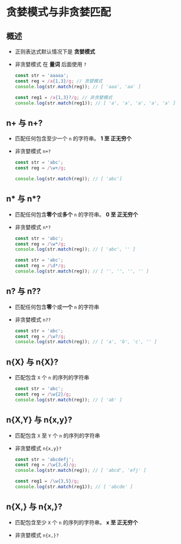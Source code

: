 # 贪婪模式与非贪婪匹配

## 概述

- 正则表达式默认情况下是 **贪婪模式**

- 非贪婪模式 在 **量词** 后面使用 `?`

    ```js
    const str = 'aaaaa';
    const reg = /a{1,3}/g; // 贪婪模式
    console.log(str.match(reg)); // [ 'aaa', 'aa' ]

    const reg1 = /a{1,3}?/g; // 非贪婪模式
    console.log(str.match(reg1)); // [ 'a', 'a', 'a', 'a', 'a' ]
    ```

## n+ 与 n+?

- 匹配任何包含至少一个 `n` 的字符串。 **1 至 正无穷个**

- 非贪婪模式 `n+?`

    ```js
    const str = 'abc';
    const reg = /\w+/g;

    console.log(str.match(reg)); // [ 'abc']
    ```

## n\* 与 n\*?

- 匹配任何包含**零个**或**多个** `n` 的字符串。 **0 至 正无穷个**

- 非贪婪模式 `n*?`

    ```js
    const str = 'abc';
    const reg = /\w*/g;
    console.log(str.match(reg)); // [ 'abc', '' ]
    ```

    ```js
    const str = 'abc';
    const reg = /\d*/g;
    console.log(str.match(reg)); // [ '', '', '', '' ]
    ```

## n? 与 n??

- 匹配任何包含**零**个或**一个** `n` 的字符串

- 非贪婪模式 `n??`

    ```js
    const str = 'abc';
    const reg = /\w?/g;
    console.log(str.match(reg)); // [ 'a', 'b', 'c', '' ]
    ```

## n{X} 与 n{X}?

- 匹配包含 `X` 个 `n` 的序列的字符串

    ```js
    const str = 'abc';
    const reg = /\w{2}/g;
    console.log(str.match(reg)); // [ 'ab' ]
    ```

## n{X,Y} 与 n{x,y}?

- 匹配包含 `X` 至 `Y` 个 `n` 的序列的字符串

- 非贪婪模式 `n{x,y}?`

    ```js
    const str = 'abcdefj';
    const reg = /\w{3,4}/g;
    console.log(str.match(reg)); // [ 'abcd', 'efj' ]

    const reg1 = /\w{3,5}/g;
    console.log(str.match(reg1)); // [ 'abcde' ]
    ```

## n{X,} 与 n{x,}?

- 匹配包含至少 `X` 个 `n` 的序列的字符串。 **x 至 正无穷个**

- 非贪婪模式 `n{x,}?`
